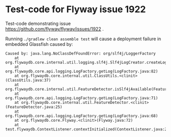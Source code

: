 # Test-code for Flyway issue 1922

Test-code demonstrating issue https://github.com/flyway/flyway/issues/1922 .
    
Running `./gradlew clean assemble test` will cause a deployment failure in embedded Glassfish
caused by:

```
Caused by: java.lang.NoClassDefFoundError: org/slf4j/LoggerFactory
    at org.flywaydb.core.internal.util.logging.slf4j.Slf4jLogCreator.createLogger(Slf4jLogCreator.java:27)
    at org.flywaydb.core.api.logging.LogFactory.getLog(LogFactory.java:82)
    at org.flywaydb.core.internal.util.ClassUtils.<clinit>(ClassUtils.java:37)
    at org.flywaydb.core.internal.util.FeatureDetector.isSlf4jAvailable(FeatureDetector.java:96)
    at org.flywaydb.core.api.logging.LogFactory.getLog(LogFactory.java:71)
    at org.flywaydb.core.internal.util.FeatureDetector.<clinit>(FeatureDetector.java:25)
    at org.flywaydb.core.api.logging.LogFactory.getLog(LogFactory.java:68)
    at org.flywaydb.core.Flyway.<clinit>(Flyway.java:72)
    at test.flywaydb.ContextListener.contextInitialized(ContextListener.java:26)
```
